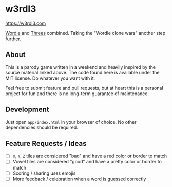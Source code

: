 # w3rdl3

https://w3rdl3.com

[Wordle](https://www.nytimes.com/games/wordle/index.html) and [Threes](https://asherv.com/threes/) combined. Taking the "Wordle clone wars" another step further.

## About

This is a parody game written in a weekend and heavily inspired by the source material linked above. The code found here is available under the MIT license. Do whatever you want with it.

Feel free to submit feature and pull requests, but at heart this is a personal project for fun and there is no long-term guarantee of maintenance.

## Development

Just open `app/index.html` in your browser of choice. No other dependencies should be required.

## Feature Requests / Ideas

- [ ] `X`, `Y`, `Z` tiles are considered "bad" and have a red color or border to match
- [ ] Vowel tiles are considered "good" and have a pretty color or border to match
- [ ] Scoring / sharing uses emojis
- [ ] More feedback / celebration when a word is guessed correctly
